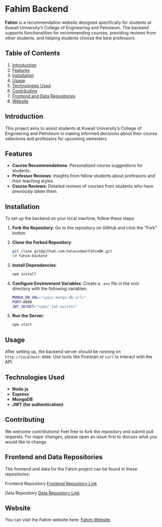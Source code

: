 # Fahim Backend

**Fahim** is a recommendation website designed specifically for students at Kuwait University’s College of Engineering and Petroleum. The backend supports functionalities for recommending courses, providing reviews from other students, and helping students choose the best professors.

## Table of Contents

1. [Introduction](#introduction)
2. [Features](#features)
3. [Installation](#installation)
4. [Usage](#usage)
5. [Technologies Used](#technologies-used)
6. [Contributing](#contributing)
7. [Frontend and Data Repositories](#Frontend-and-Data-Repositories)
8. [Website](#website)

## Introduction

This project aims to assist students at Kuwait University’s College of Engineering and Petroleum in making informed decisions about their course selections and professors for upcoming semesters.

## Features

- **Course Recommendations**: Personalized course suggestions for students.
- **Professor Reviews**: Insights from fellow students about professors and their teaching styles.
- **Course Reviews**: Detailed reviews of courses from students who have previously taken them.

## Installation

To set up the backend on your local machine, follow these steps:

1. **Fork the Repository**:
   Go to the repository on GitHub and click the "Fork" button.

2. **Clone the Forked Repository**:
   ```bash
   git clone git@github.com:halacoded/FahimBK.git
   cd fahim-backend
   ```

3. **Install Dependencies**:
   ```bash
   npm install
   ```

4. **Configure Environment Variables**:
   Create a `.env` file in the root directory with the following variables:
   ```bash
   MONGO_DB_URL="<your-mongo-db-url>"
   PORT=8000
   JWT_SECRET="<your-jwt-secret>"
   ```

5. **Run the Server**:
   ```bash
   npm start
   ```

## Usage

After setting up, the backend server should be running on `http://localhost:8000`. Use tools like Postman or `curl` to interact with the API.

## Technologies Used

- **Node.js**
- **Express**
- **MongoDB**
- **JWT (for authentication)**

## Contributing

We welcome contributions! Feel free to fork the repository and submit pull requests. For major changes, please open an issue first to discuss what you would like to change.

## Frontend and Data Repositories

The frontend and data for the Fahim project can be found in these repositories:

Frontend Repository [Frontend Repository Link](https://github.com/Gaurav-Janjvadiya/Fahim-Client)

Data Repository [Data Repository Link](https://github.com/Gaurav-Janjvadiya/Fahim-Client)

## Website

You can visit the Fahim website here:
[Fahim Website](https://gaurav-and-hala-s-fahim.netlify.app/)
